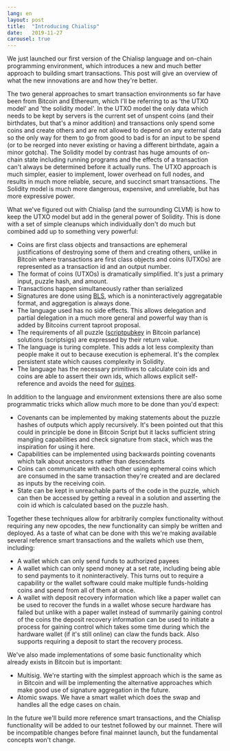 ```yaml
---
lang: en
layout: post
title:  "Introducing Chialisp"
date:   2019-11-27
carousel: true
---
```


We just launched our first version of the Chialisp language and on-chain programming environment, which introduces a new and much better approach to building smart transactions. This post will give an overview of what the new innovations are and how they're better.

The two general approaches to smart transaction environments so far have been from Bitcoin and Ethereum, which I'll be referring to as 'the UTXO model' and 'the solidity model'. In the UTXO model the only data which needs to be kept by servers is the current set of unspent coins (and their birthdates, but that's a minor addition) and transactions only spend some coins and create others and are not allowed to depend on any external data so the only way for them to go from good to bad is for an input to be spend (or to be reorged into never existing or having a different birthdate, again a minor gotcha). The Solidity model by contrast has huge amounts of on-chain state including running programs and the effects of a transaction can't always be determined before it actually runs. The UTXO approach is much simpler, easier to implement, lower overhead on full nodes, and results in much more reliable, secure, and succinct smart transactions. The Solidity model is much more dangerous, expensive, and unreliable, but has more expressive power.

What we've figured out with Chialisp (and the surrounding CLVM) is how to keep the UTXO model but add in the general power of Solidity. This is done with a set of simple cleanups which individually don't do much but combined add up to something very powerful:

* Coins are first class objects and transactions are ephemeral justifications of destroying some of them and creating others, unlike in Bitcoin where transactions are first class objects and coins (UTXOs) are represented as a transaction id and an output number.
* The format of coins (UTXOs) is dramatically simplified. It's just a primary input, puzzle hash, and amount.
* Transactions happen simultaneously rather than serialized
* Signatures are done using [BLS](https://en.wikipedia.org/wiki/Boneh%E2%80%93Lynn%E2%80%93Shacham), which is a noninteractively aggregatable format, and aggregation is always done.
* The language used has no side effects. This allows delegation and partial delegation in a much more general and powerful way than is added by Bitcoins current taproot proposal.
* The requirements of all puzzle ([scriptpubkey](https://bitcoin.org/en/glossary/pubkey-script) in Bitcoin parlance) solutions (scriptsigs) are expressed by their return value.
* The language is turing complete. This adds a lot less complexity than people make it out to because execution is ephemeral. It's the complex persistent state which causes complexity in Solidity.
* The language has the necessary primitives to calculate coin ids and coins are able to assert their own ids, which allows explicit self-reference and avoids the need for [quines](https://en.wikipedia.org/wiki/Quine_(computing)).

In addition to the language and environment extensions there are also some programmatic tricks which allow much more to be done than you'd expect:

* Covenants can be implemented by making statements about the puzzle hashes of outputs which apply recursively. It's been pointed out that this could in principle be done in Bitcoin Script but it lacks sufficient string mangling capabilities and check signature from stack, which was the inspiration for using it here.
* Capabilities can be implemented using backwards pointing covenants which talk about ancestors rather than descendants
* Coins can communicate with each other using ephemeral coins which are consumed in the same transaction they're created and are declared as inputs by the receiving coin.
* State can be kept in unreachable parts of the code in the puzzle, which can then be accessed by getting a reveal in a solution and asserting the coin id which is calculated based on the puzzle hash.

Together these techniques allow for arbitrarily complex functionality without requiring any new opcodes, the new functionality can simply be written and deployed. As a taste of what can be done with this we're making available several reference smart transactions and the wallets which use them, including:

* A wallet which can only send funds to authorized payees
* A wallet which can only spend money at a set rate, including being able to send payments to it noninteractively. This turns out to require a capability or the wallet software could make multiple funds-holding coins and spend from all of them at once.
* A wallet with deposit recovery information which like a paper wallet can be used to recover the funds in a wallet whose secure hardware has failed but unlike with a paper wallet instead of summarily gaining control of the coins the deposit recovery information can be used to initiate a process for gaining control which takes some time during which the hardware wallet (if it's still online) can claw the funds back. Also supports requiring a deposit to start the recovery process.

We've also made implementations of some basic functionality which already exists in Bitcoin but is important:

* Multisig. We're starting with the simplest approach which is the same as in Bitcoin and will be implementing the alternative approaches which make good use of signature aggregation in the future.
* Atomic swaps. We have a smart wallet which does the swap and handles all the edge cases on chain.

In the future we'll build more reference smart transactions, and the Chialisp functionality will be added to our testnet followed by our mainnet. There will be incompatible changes before final mainnet launch, but the fundamental concepts won't change.
